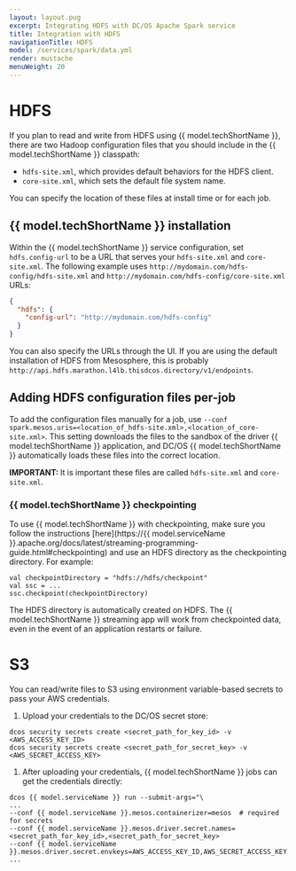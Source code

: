 ```yaml
---
layout: layout.pug
excerpt: Integrating HDFS with DC/OS Apache Spark service
title: Integration with HDFS
navigationTitle: HDFS
model: /services/spark/data.yml
render: mustache
menuWeight: 20
---
```


# HDFS

If you plan to read and write from HDFS using {{ model.techShortName }}, there are two Hadoop configuration files that you should include in the {{ model.techShortName }} classpath:

- `hdfs-site.xml`, which provides default behaviors for the HDFS client.
- `core-site.xml`, which sets the default file system name.

You can specify the location of these files at install time or for each job.

## {{ model.techShortName }} installation
Within the {{ model.techShortName }} service configuration, set `hdfs.config-url` to be a URL that serves your `hdfs-site.xml` and `core-site.xml`.
The following example uses `http://mydomain.com/hdfs-config/hdfs-site.xml` and `http://mydomain.com/hdfs-config/core-site.xml` URLs:

```json
{
  "hdfs": {
    "config-url": "http://mydomain.com/hdfs-config"
  }
}
```
You can also specify the URLs through the UI. If you are using the default installation of HDFS from Mesosphere, this is probably `http://api.hdfs.marathon.l4lb.thisdcos.directory/v1/endpoints`.

## Adding HDFS configuration files per-job
To add the configuration files manually for a job, use `--conf spark.mesos.uris=<location_of_hdfs-site.xml>,<location_of_core-site.xml>`. This setting downloads the files to the sandbox of the driver {{ model.techShortName }} application, and DC/OS {{ model.techShortName }} automatically loads these files into the correct location.

<p class="message--important"><strong>IMPORTANT: </strong>It is important these files are called <code>hdfs-site.xml</code> and <code>core-site.xml</code>.</p>

### {{ model.techShortName }} checkpointing

To use {{ model.techShortName }} with checkpointing, make sure you follow the instructions [here](https://{{ model.serviceName }}.apache.org/docs/latest/streaming-programming-guide.html#checkpointing) and use an HDFS directory as the checkpointing directory. For example:
```
val checkpointDirectory = "hdfs://hdfs/checkpoint"
val ssc = ...
ssc.checkpoint(checkpointDirectory)
```
The HDFS directory is automatically created on HDFS. The {{ model.techShortName }} streaming app will work from checkpointed data, even in the event of an application restarts or failure.

# S3
You can read/write files to S3 using environment variable-based secrets to pass your AWS credentials.

1. Upload your credentials to the DC/OS secret store:

```
dcos security secrets create <secret_path_for_key_id> -v <AWS_ACCESS_KEY_ID>
dcos security secrets create <secret_path_for_secret_key> -v <AWS_SECRET_ACCESS_KEY>
```
1. After uploading your credentials, {{ model.techShortName }} jobs can get the credentials directly:

```
dcos {{ model.serviceName }} run --submit-args="\
...
--conf {{ model.serviceName }}.mesos.containerizer=mesos  # required for secrets
--conf {{ model.serviceName }}.mesos.driver.secret.names=<secret_path_for_key_id>,<secret_path_for_secret_key>
--conf {{ model.serviceName }}.mesos.driver.secret.envkeys=AWS_ACCESS_KEY_ID,AWS_SECRET_ACCESS_KEY
...
```

[8]: http://spark.apache.org/docs/latest/configuration.html#inheriting-hadoop-cluster-configuration
[9]: https://docs.mesosphere.com/services/spark/2.1.0-2.2.0-1/limitations/
